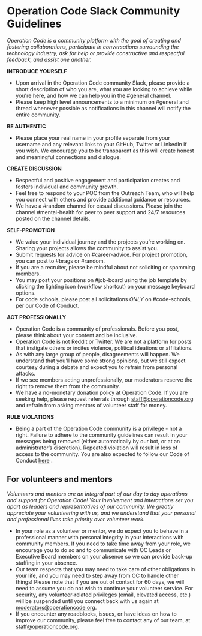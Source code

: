 # Operation Code Slack Community Guidelines

*Operation Code is a community platform with the goal of creating and fostering collaborations, participate in conversations surrounding the technology industry, ask for help or provide constructive and respectful feedback, and assist one another.*

**INTRODUCE YOURSELF**
* Upon arrival in the Operation Code community Slack, please provide a short description of who you are, what you are looking to achieve while you're here, and how we can help you in the #general channel. 
* Please keep high level announcements to a minimum on #general and thread whenever possible as notifications in this channel will notify the entire community. 

**BE AUTHENTIC**
* Please place your real name in your profile separate from your username and any relevant links to your GitHub, Twitter or LinkedIn if you wish. We encourage you to be transparent as this will create honest and meaningful connections and dialogue.

**CREATE DISCUSSION**
* Respectful and positive engagement and participation creates and fosters individual and community growth.
* Feel free to respond to your POC from the Outreach Team, who will help you connect with others and provide additional guidance or resources.
* We have a #random channel for casual discussions. Please join the channel #mental-health for peer to peer support and 24/7 resources posted on the channel details.

**SELF-PROMOTION**
* We value your individual journey and the projects you’re working on. Sharing your projects allows the community to assist you.
* Submit requests for advice on #career-advice. For project promotion, you can post to #brags or #random.
* If you are a recruiter, please be mindful about not soliciting or spamming members. 
* You may post your positions on #job-board using the job template by clicking the lighting icon (workflow shortcut) on your message keyboard options.
* For code schools, please post all solicitations *ONLY* on #code-schools, per our Code of Conduct.

**ACT PROFESSIONALLY**
* Operation Code is a community of professionals. Before you post, please think about your content and be inclusive.
* Operation Code is not Reddit or Twitter. We are not a platform for posts that instigate others or incites violence, political ideations or affiliations.
* As with any large group of people, disagreements will happen. We understand that you’ll have some strong opinions, but we still expect courtesy during a debate and expect you to refrain from personal attacks.
* If we see members acting unprofessionally, our moderators reserve the right to remove them from the community.
* We have a no-monetary donation policy at Operation Code. If you are seeking help, please request referrals through staff@operationcode.org and refrain from asking mentors of volunteer staff for money.

**RULE VIOLATIONS**
* Being a part of the Operation Code community is a privilege - not a right. Failure to adhere to the community guidelines can result in your messages being removed (either automatically by our bot, or at an administrator’s discretion). Repeated violation will result in loss of access to the community. You are also expected to follow our Code of Conduct [ here](https://github.com/OperationCode/operationcode_docs/blob/master/community/code_of_conduct.md) .

## For volunteers and mentors
*Volunteers and mentors are an integral part of our day to day operations and support for Operation Code! Your involvement and interactions set you apart as leaders and representatives of our community. We greatly appreciate your volunteering with us, and we understand that your personal and professional lives take priority over volunteer work.*

* In your role as a volunteer or mentor, we do expect you to behave in a professional manner with personal integrity in your interactions with community members. If you need to take time away from your role, we encourage you to do so and to communicate with OC Leads or Executive Board members on your absence so we can provide back-up staffing in your absence.
* Our team respects that you may need to take care of other obligations in your life, and you may need to step away from OC to handle other things! Please note that if you are out of contact for 60 days, we will need to assume you do not wish to continue your volunteer service. For security, any volunteer-related privileges (email, elevated access, etc.) will be suspended until you connect back with us again at moderators@operationcode.org.
* If you encounter any roadblocks, issues, or have ideas on how to improve our community, please feel free to contact any of our team, at staff@operationcode.org.
